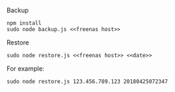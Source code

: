 Backup

```
npm install
sudo node backup.js <<freenas host>>
```

Restore

```
sudo node restore.js <<freenas host>> <<date>>
```

For example:

```
sudo node restore.js 123.456.789.123 20180425072347
```
